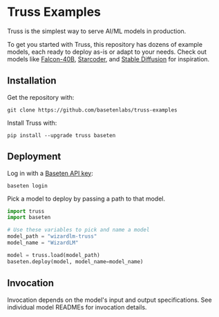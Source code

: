 # Truss Examples

Truss is the simplest way to serve AI/ML models in production. 

To get you started with Truss, this repository has dozens of example models, each ready to deploy as-is or adapt to your needs. Check out models like [Falcon-40B](falcon-40b-truss), [Starcoder](starcoder-truss), and [Stable Diffusion](stable-diffusion-truss) for inspiration.

## Installation

Get the repository with:

```
git clone https://github.com/basetenlabs/truss-examples
```

Install Truss with:

```
pip install --upgrade truss baseten
```

## Deployment

Log in with a [Baseten API key](https://app.baseten.co/settings/account/api_keys):

```
baseten login
```

Pick a model to deploy by passing a path to that model. 

```python
import truss
import baseten

# Use these variables to pick and name a model
model_path = "wizardlm-truss"
model_name = "WizardLM"

model = truss.load(model_path)
baseten.deploy(model, model_name=model_name)
```

## Invocation

Invocation depends on the model's input and output specifications. See individual model READMEs for invocation details.
